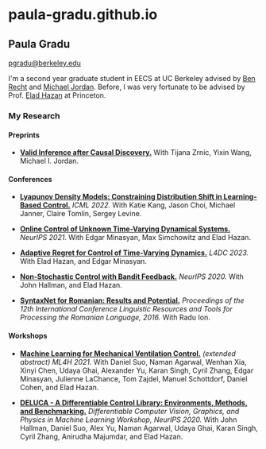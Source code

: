 # paula-gradu.github.io

[comment]: <img src="/assets/photo_1.jpg" width="60" align="right"/>

## Paula Gradu
pgradu@berkeley.edu

I'm a second year graduate student in EECS at UC Berkeley advised by [Ben Recht](http://people.eecs.berkeley.edu/~brecht/index.html) and [Michael Jordan](http://people.eecs.berkeley.edu/~jordan/). Before, I was very fortunate to be advised by Prof. [Elad Hazan](https://www.cs.princeton.edu/~ehazan/) at Princeton. 

### My Research

#### Preprints
- [**Valid Inference after Causal Discovery.**](https://arxiv.org/abs/2208.05949) With Tijana Zrnic, Yixin Wang, Michael I. Jordan.

#### Conferences
- [**Lyapunov Density Models: Constraining Distribution Shift in Learning-Based Control.**](https://arxiv.org/abs/2206.10524) *ICML 2022.* With Katie Kang, Jason Choi, Michael Janner, Claire Tomlin, Sergey Levine.

- [**Online Control of Unknown Time-Varying Dynamical Systems.**](https://proceedings.neurips.cc/paper/2021/hash/856b503e276cc491e7e6e0ac1b9f4b17-Abstract.html) *NeurIPS 2021.* With Edgar Minasyan, Max Simchowitz and Elad Hazan.

- [**Adaptive Regret for Control of Time-Varying Dynamics.**](https://arxiv.org/abs/2007.04393) *L4DC 2023.* With Elad Hazan, and Edgar Minasyan.

- [**Non-Stochastic Control with Bandit Feedback.**](https://arxiv.org/abs/2008.05523) *NeurIPS 2020.* With John Hallman, and Elad Hazan.

- [**SyntaxNet for Romanian: Results and Potential.**](http://consilr.info.uaic.ro/2016/Consilr_2016.pdf) *Proceedings of the 12th International Conference Linguistic Resources and Tools for Processing the Romanian Language, 2016.* With Radu Ion.

#### Workshops
- [**Machine Learning for Mechanical Ventilation Control.**](https://arxiv.org/abs/2102.06779) *(extended abstract) ML4H 2021.* With Daniel Suo, Naman Agarwal, Wenhan Xia, Xinyi Chen, Udaya Ghai, Alexander Yu, Karan Singh, Cyril Zhang, Edgar Minasyan, Julienne LaChance, Tom Zajdel, Manuel Schottdorf, Daniel Cohen, and Elad Hazan.

- [**DELUCA - A Differentiable Control Library: Environments, Methods, and Benchmarking.**](https://arxiv.org/abs/2102.09968) *Differentiable Computer Vision, Graphics, and Physics in Machine Learning Workshop, NeurIPS 2020.* With John Hallman, Daniel Suo, Alex Yu, Naman Agarwal, Udaya Ghai, Karan Singh, Cyril Zhang, Anirudha Majumdar, and Elad Hazan.
